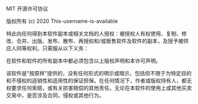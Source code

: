 MIT 开源许可协议

版权所有 (c) 2020 This-username-is-available

特此向任何得到本软件副本或相关文档的人授权：被授权人有权使用、复制、修改、合并、出版、发布、散布、再授权和/或贩售软件及软件的副本，及授予被供应人同等权利，只需服从以下义务：

在软件和软件的所有副本中都必须包含以上版权声明和本许可声明。

该软件是"按原样"提供的，没有任何形式的明示或暗示，包括但不限于为特定目的和不侵权的适销性和适用性的保证担保。在任何情况下，作者或版权持有人，都无权要求任何索赔，或有关损害赔偿的其他责任。无论在本软件的使用上或其他买卖交易中，是否涉及合同，侵权或其他行为。
